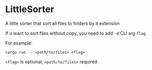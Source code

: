 # LittleSorter
A little sorter that sort all files to folders by it extension

If u want to sort files without copy, you need to add `-d` CLI arg `flag`.

For example:

`cargo run -- <path/to/files> <flag>`

`<flag>` is optional, `<path/to/files>` required